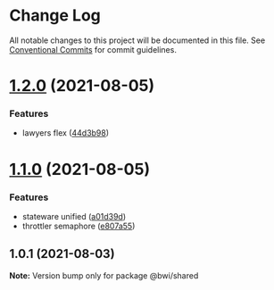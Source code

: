 # Change Log

All notable changes to this project will be documented in this file.
See [Conventional Commits](https://conventionalcommits.org) for commit guidelines.

# [1.2.0](https://github.com/ruxxzebre/booking_widget/compare/v1.1.0...v1.2.0) (2021-08-05)


### Features

* lawyers flex ([44d3b98](https://github.com/ruxxzebre/booking_widget/commit/44d3b984cc0e09070bbacceafcd096bc1de4d6c9))





# [1.1.0](https://github.com/ruxxzebre/booking_widget/compare/v1.0.1...v1.1.0) (2021-08-05)


### Features

* stateware unified ([a01d39d](https://github.com/ruxxzebre/booking_widget/commit/a01d39da2f85af1f8c30d63ac7531414fdaaa774))
* throttler semaphore ([e807a55](https://github.com/ruxxzebre/booking_widget/commit/e807a55a6d62649c34cc86fce6e02debb7c1b712))





## 1.0.1 (2021-08-03)

**Note:** Version bump only for package @bwi/shared

